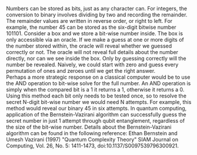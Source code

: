    Numbers can be stored as bits, just as any character can.  For integers, the conversion to binary involves dividing by two and recording the remainder.  The remainder values are written in reverse order, or right to left.  For example, the number 45 can be stored as the six-digit bitwise number 101101.
   Consider a box and we store a bit-wise number inside.  The box is only accessible via an oracle.  If we make a guess at one or more digits of the number stored within, the oracle will reveal whether we guessed correctly or not.  The oracle will not reveal full details about the number directly, nor can we see inside the box.  Only by guessing correctly will the number be revealed.  Naively, we could start with zero and guess every permutation of ones and zeroes until we get the right answer.  
   Perhaps a more strategic response on a classical computer would be to use the AND operation to bit-wise solve for the full number.  An AND operation is simply when the compared bit is a 1 it returns a 1, otherwise it returns a 0.  Using this method each bit only needs to be tested once, so to resolve the secret N-digit bit-wise number we would need N attempts.  For example, this method would reveal our binary 45 in six attempts.  In quantum computing, application of the Bernstein-Vazirani algorithm can successfully guess the secret number in just 1 attempt through qubit entanglement, regardless of the size of the bit-wise number.  Details about the Bernstein-Vazirani algorithm can be found in the following reference: Ethan Bernstein and Umesh Vazirani (1997) "Quantum Complexity Theory" SIAM Journal on Computing, Vol. 26, No. 5: 1411-1473, doi:10.1137/S0097539796300921.
